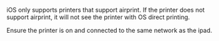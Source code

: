 iOS only supports printers that support airprint. If the printer does not support airprint, it will not see the printer with OS direct printing.

Ensure the printer is on and connected to the same network as the ipad. 
